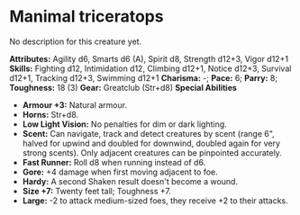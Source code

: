 # Manimal triceratops

No description for this creature yet.

**Attributes:** Agility d6, Smarts d6 (A), Spirit d8, Strength d12+3,
Vigor d12+1
**Skills:** Fighting d12, Intimidation d12, Climbing d12+1, Notice
d12+3, Survival d12+1, Tracking d12+3, Swimming d12+1
**Charisma:** -; **Pace:** 6; **Parry:** 8; **Toughness:** 18 (3)
**Gear:** Greatclub (Str+d8)
**Special Abilities**

- **Armour +3:** Natural armour.
- **Horns:** Str+d8.
- **Low Light Vision:** No penalties for dim or dark lighting.
- **Scent:** Can navigate, track and detect creatures by scent (range
6", halved for upwind and doubled for downwind, doubled again for very
strong scents). Only adjacent creatures can be pinpointed accurately.
- **Fast Runner:** Roll d8 when running instead of d6.
- **Gore:** +4 damage when first moving adjacent to foe.
- **Hardy:** A second Shaken result doesn't become a wound.
- **Size +7:** Twenty feet tall; Toughness +7.
- **Large:** -2 to attack medium-sized foes, they receive +2 to their
attacks.
